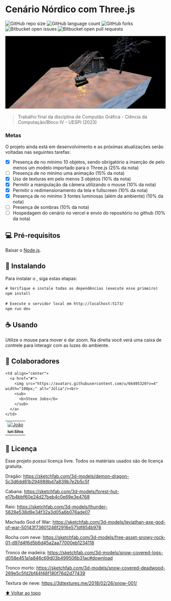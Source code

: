 # Cenário Nórdico com Three.js

![GitHub repo size](https://img.shields.io/github/repo-size/iuricode/README-template?style=for-the-badge)
![GitHub language count](https://img.shields.io/github/languages/count/iuricode/README-template?style=for-the-badge)
![GitHub forks](https://img.shields.io/github/forks/iuricode/README-template?style=for-the-badge)
![Bitbucket open issues](https://img.shields.io/bitbucket/issues/iuricode/README-template?style=for-the-badge)
![Bitbucket open pull requests](https://img.shields.io/bitbucket/pr-raw/iuricode/README-template?style=for-the-badge)

<img src="./static/image/download.png" alt="screenshot-project">

> Trabalho final da disciplina de Computão Gráfica - Ciência da Computação/Bloco IV - UESPI (2023)

### Metas

O projeto ainda está em desenvolvimento e as próximas atualizações serão voltadas nas seguintes tarefas:

- [x] Presença de no mínimo 10 objetos, sendo obrigatório a inserção de pelo menos um modelo importado para o Three.js (25% da nota)
- [ ] Presença de no mínimo uma animação (15% da nota)
- [x] Uso de texturas em pelo menos 3 objetos (10% da nota)
- [x] Permitir a manipulação da câmera utilizando o mouse (10% da nota)
- [x] Permitir o redimensionamento da tela e fullscreen (10% da nota)
- [x] Presença de no mínimo 3 fontes luminosas (além da ambiente) (10% da nota)
- [ ] Presença de sombras (10% da nota)
- [ ] Hospedagem do cenário no vercel e envio do repositório no github (10% da nota)

## 💻 Pré-requisitos

Baixar o [Node.js](https://nodejs.org/en/download/).

## 🚀 Instalando <trabalhofinal-cg-bloco6>

Para instalar o <trabalhofinal-cg-bloco6>, siga estas etapas:

``` No terminal
# Verifique e instale todas as dependências (execute esse primeiro)
npm install

# Execute o servidor local em http://localhost:5173/
npm run dev
```

## ☕ Usando <trabalhofinal-cg-bloco6>

Utilize o mouse para mover e dar zoom. Na direita você verá uma caixa de contrele para interagir com as luzes do ambiente.

## 🤝 Colaboradores

<table>
  <tr>
    <td align="center">
      <a href="#">
        <img src="https://avatars.githubusercontent.com/u/116119526?v=4" width="100px;" alt="João"/><br>
        <sub>
          <b>Iuri Silva</b>
        </sub>
      </a>
    </td>
    
    <td align="center">
      <a href="#">
        <img src="https://avatars.githubusercontent.com/u/66495320?v=4" width="100px;" alt="Júlia"/><br>
        <sub>
          <b>Steve Jobs</b>
        </sub>
      </a>
    </td>
  </tr>
</table>

## 📝 Licença

Esse projeto possuí licença livre. Todos os matériais usados são de licença gratuita.
  
Dragão:
    https://sketchfab.com/3d-models/demon-dragon-5c3d6dd81b294988bd7a839b7e2b5c5f

Cabana:
    https://sketchfab.com/3d-models/forest-hut-e17b4bbf60e24d27beb4c0e69e3e4768

Raio:
    https://sketchfab.com/3d-models/thunder-5628e538d9e34f32a3d05a6b076ade07    

Machado God of War:
    https://sketchfab.com/3d-models/leviathan-axe-god-of-war-50143f73601246f2916e571df854b978

Rocha com neve:
    https://sketchfab.com/3d-models/free-asset-snowy-rock-01-d97d4f6d5b6d45a2aa77000eb1234118

Tronco de madeira:
    https://sketchfab.com/3d-models/snow-covered-logs-d058e451a1a846c69d03b499506b31ac#download

Tronco morto:
    https://sketchfab.com/3d-models/snow-covered-deadwood-269e5c5fd2bf44f48f180f76d2d77439

Textura de neve:
    https://3dtextures.me/2018/02/26/snow-001/  

[⬆ Voltar ao topo](#trabalhofinal-cg-bloco6)<br>

